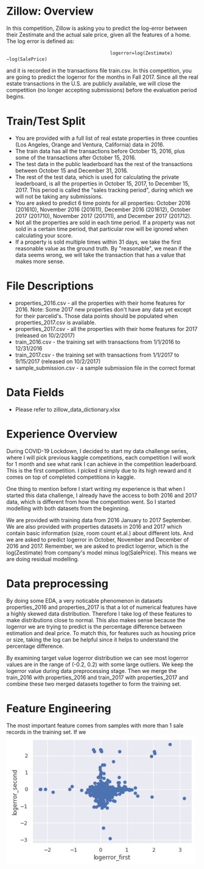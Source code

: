 # Zillow: Overview

In this competition, Zillow is asking you to predict the log-error between their Zestimate and the actual sale price, given all the features of a home. The log error is defined as:

                                          logerror=log(Zestimate)−log(SalePrice)
                                          
and it is recorded in the transactions file train.csv. In this competition, you are going to predict the logerror for the months in Fall 2017. Since all the real estate transactions in the U.S. are publicly available, we will close the competition (no longer accepting submissions) before the evaluation period begins.

# Train/Test Split

* You are provided with a full list of real estate properties in three counties (Los Angeles, Orange and Ventura, California) data in 2016.
* The train data has all the transactions before October 15, 2016, plus some of the transactions after October 15, 2016.
* The test data in the public leaderboard has the rest of the transactions between October 15 and December 31, 2016.
* The rest of the test data, which is used for calculating the private leaderboard, is all the properties in October 15, 2017, to December 15, 2017. This period is called the "sales tracking period", during which we will not be taking any submissions.
* You are asked to predict 6 time points for all properties: October 2016 (201610), November 2016 (201611), December 2016 (201612), October 2017 (201710), November 2017 (201711), and December 2017 (201712).
* Not all the properties are sold in each time period. If a property was not sold in a certain time period, that particular row will be ignored when calculating your score.
* If a property is sold multiple times within 31 days, we take the first reasonable value as the ground truth. By "reasonable", we mean if the data seems wrong, we will take the transaction that has a value that makes more sense.

# File Descriptions

* properties_2016.csv - all the properties with their home features for 2016. Note: Some 2017 new properties don't have any data yet except for their parcelid's. Those data points should be populated when properties_2017.csv is available.
* properties_2017.csv - all the properties with their home features for 2017 (released on 10/2/2017)
* train_2016.csv - the training set with transactions from 1/1/2016 to 12/31/2016
* train_2017.csv - the training set with transactions from 1/1/2017 to 9/15/2017 (released on 10/2/2017)
* sample_submission.csv - a sample submission file in the correct format

# Data Fields

* Please refer to zillow_data_dictionary.xlsx

# Experience Overview

During COVID-19 Lockdown, I decided to start my data challenge series, where I will pick previous kaggle competitions, each competition I will work for 1 month and see what rank I can achieve in the competition leaderboard. This is the first competition. I picked it simply due to its high reward and it comes on top of completed competitions in kaggle. 

One thing to mention before I start writing my experience is that when I started this data challenge, I already have the access to both 2016 and 2017 data, which is different from how the competition went. So I started modelling with both datasets from the beginning.

We are provided with training data from 2016 January to 2017 September. We are also provided with properties datasets in 2016 and 2017 which contain basic information (size, room count et.al.) about different lots. And we are asked to predict logerror in October, November and December of 2016 and 2017. Remember, we are asked to predict logerror, which is the log(Zestimate) from company's model minus log(SalePrice). This means we are doing residual modelling.

# Data preprocessing

By doing some EDA, a very noticable phenomenon in datasets properties_2016 and properties_2017 is that a lot of numerical features have a highly skewed data distribution. Therefore I take log of these features to make distributions close to normal. This also makes sense because the logerror we are trying to predict is the percentage difference between estimation and deal price. To match this, for features such as housing price or size, taking the log can be helpful since it helps to understand the percentage difference.

By examining target value logerror distribution we can see most logerror values are in the range of (-0.2, 0.2) with some large outliers. We keep the logerror value during data preprocessing stage. Then we merge the train_2016 with properties_2016 and train_2017 with properties_2017 and combine these two merged datasets together to form the training set.

# Feature Engineering

The most important feature comes from samples with more than 1 sale records in the training set. If we
![Figure](./images/firstsale_secondsale.PNG)
